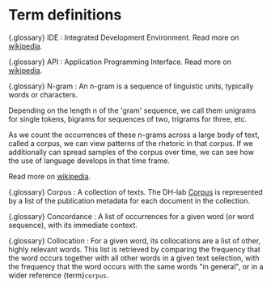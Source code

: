 # Term definitions

{.glossary}
IDE
: Integrated Development Environment. Read more on [wikipedia](https://en.wikipedia.org/wiki/Integrated_development_environment).

{.glossary}
API
: Application Programming Interface. Read more on [wikipedia](https://en.wikipedia.org/wiki/API).

{.glossary}
N-gram
: An n-gram is a sequence of linguistic units, typically words or characters.

  Depending on the length n of the 'gram' sequence, we call them unigrams for single tokens, bigrams
  for sequences of two, trigrams for three, etc.

  As we count the occurrences of these n-grams across a large body of text, called a corpus,
  we can view patterns of the rhetoric in that corpus. If we additionally can spread samples of the corpus
  over time, we can see how the use of language develops in that time frame.

   Read more on [wikipedia](https://en.wikipedia.org/wiki/ngrams).

{.glossary}
Corpus
: A collection of texts. The DH-lab [Corpus](#dhlab.Corpus) is represented by a list of the publication metadata for each document in the collection.

{.glossary}
Concordance
: A list of occurrences for a given word (or word sequence), with its immediate context.

{.glossary}
Collocation
: For a given word, its collocations are a list of other, highly relevant words. This list is retrieved by comparing the frequency that the word occurs together with all other words in a given text selection, with the frequency that the word occurs with the same words "in general", or in a wider reference {term}`corpus`.

